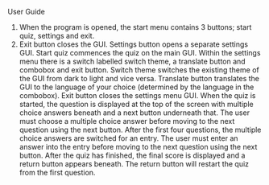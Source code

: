 User Guide
1. When the program is opened, the start menu contains 3 buttons; start quiz, settings and exit.
2. Exit button closes the GUI.
Settings button opens a separate settings GUI.
Start quiz commences the quiz on the main GUI.
Within the settings menu there is a switch labelled switch theme, a translate button and combobox and exit button.
Switch theme switches the existing theme of the GUI from dark to light and vice versa.
Translate button translates the GUI to the language of your choice (determined by the language in the combobox).
Exit button closes the settings menu GUI.
When the quiz is started, the question is displayed at the top of the screen with multiple choice answers beneath and a next button underneath that.
The user must choose a multiple choice answer before moving to the next question using the next button.
After the first four questions, the multiple choice answers are switched for an entry.
The user must enter an answer into the entry before moving to the next question using the next button.
After the quiz has finished, the final score is displayed and a return button appears beneath.
The return button will restart the quiz from the first question.
